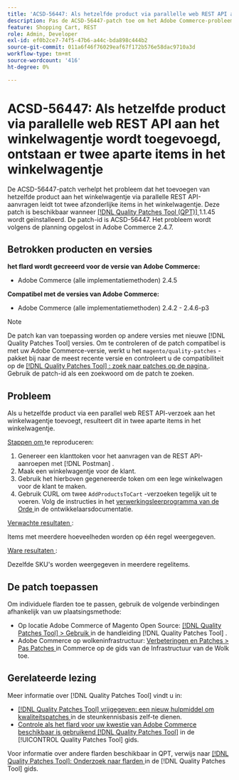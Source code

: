 ```yaml
---
title: 'ACSD-56447: Als hetzelfde product via parallelle web REST API aan het winkelwagentje wordt toegevoegd, ontstaan er twee aparte items in het winkelwagentje'
description: Pas de ACSD-56447-patch toe om het Adobe Commerce-probleem te verhelpen, waarbij het toevoegen van hetzelfde product aan de winkelwagentje via parallel REST API-aanvragen resulteert in twee aparte items in de winkelwagentje.
feature: Shopping Cart, REST
role: Admin, Developer
exl-id: ef0b2ce7-74f5-47b6-a44c-bda898c444b2
source-git-commit: 011a6f46f76029eaf67f172b576e58dac9710a3d
workflow-type: tm+mt
source-wordcount: '416'
ht-degree: 0%

---
```


# ACSD-56447: Als hetzelfde product via parallelle web REST API aan het winkelwagentje wordt toegevoegd, ontstaan er twee aparte items in het winkelwagentje

De ACSD-56447-patch verhelpt het probleem dat het toevoegen van hetzelfde product aan het winkelwagentje via parallelle REST API-aanvragen leidt tot twee afzonderlijke items in het winkelwagentje. Deze patch is beschikbaar wanneer [[!DNL Quality Patches Tool (QPT)] ](https://experienceleague.adobe.com/nl/docs/commerce-operations/tools/quality-patches-tool/quality-patches-tool-to-self-serve-quality-patches) 1.1.45 wordt geïnstalleerd. De patch-id is ACSD-56447. Het probleem wordt volgens de planning opgelost in Adobe Commerce 2.4.7.

## Betrokken producten en versies

**het flard wordt gecreeerd voor de versie van Adobe Commerce:**

* Adobe Commerce (alle implementatiemethoden) 2.4.5

**Compatibel met de versies van Adobe Commerce:**

* Adobe Commerce (alle implementatiemethoden) 2.4.2 - 2.4.6-p3

>[!NOTE]
>
>De patch kan van toepassing worden op andere versies met nieuwe [!DNL Quality Patches Tool] versies. Om te controleren of de patch compatibel is met uw Adobe Commerce-versie, werkt u het `magento/quality-patches` -pakket bij naar de meest recente versie en controleert u de compatibiliteit op de [[!DNL Quality Patches Tool] : zoek naar patches op de pagina ](https://experienceleague.adobe.com/tools/commerce-quality-patches/index.html?lang=nl-NL) . Gebruik de patch-id als een zoekwoord om de patch te zoeken.

## Probleem

Als u hetzelfde product via een parallel web REST API-verzoek aan het winkelwagentje toevoegt, resulteert dit in twee aparte items in het winkelwagentje.

<u> Stappen om </u> te reproduceren:

1. Genereer een klanttoken voor het aanvragen van de REST API-aanroepen met [!DNL Postman] .
1. Maak een winkelwagentje voor de klant.
1. Gebruik het hierboven gegenereerde token om een lege winkelwagen voor de klant te maken.
1. Gebruik CURL om twee `AddProductsToCart` -verzoeken tegelijk uit te voeren. Volg de instructies in het [ verwerkingsleerprogramma van de Orde ](https://developer.adobe.com/commerce/webapi/rest/tutorials/orders/) in de ontwikkelaarsdocumentatie.

<u> Verwachte resultaten </u>:

Items met meerdere hoeveelheden worden op één regel weergegeven.

<u> Ware resultaten </u>:

Dezelfde SKU&#39;s worden weergegeven in meerdere regelitems.

## De patch toepassen

Om individuele flarden toe te passen, gebruik de volgende verbindingen afhankelijk van uw plaatsingsmethode:

* Op locatie Adobe Commerce of Magento Open Source: [[!DNL Quality Patches Tool] > Gebruik ](/help/tools/quality-patches-tool/usage.md) in de handleiding [!DNL Quality Patches Tool] .
* Adobe Commerce op wolkeninfrastructuur: [ Verbeteringen en Patches > Pas Patches ](https://experienceleague.adobe.com/docs/commerce-cloud-service/user-guide/develop/upgrade/apply-patches.html?lang=nl-NL) in Commerce op de gids van de Infrastructuur van de Wolk toe.

## Gerelateerde lezing

Meer informatie over [!DNL Quality Patches Tool] vindt u in:

* [[!DNL Quality Patches Tool]  vrijgegeven: een nieuw hulpmiddel om kwaliteitspatches ](https://experienceleague.adobe.com/nl/docs/commerce-operations/tools/quality-patches-tool/quality-patches-tool-to-self-serve-quality-patches) in de steunkennisbasis zelf-te dienen.
* [ Controle als het flard voor uw kwestie van Adobe Commerce beschikbaar is gebruikend  [!DNL Quality Patches Tool]](/help/tools/quality-patches-tool/patches-available-in-qpt/check-patch-for-magento-issue-with-magento-quality-patches.md) in de [!UICONTROL Quality Patches Tool] gids.


Voor informatie over andere flarden beschikbaar in QPT, verwijs naar [[!DNL Quality Patches Tool]: Onderzoek naar flarden ](https://experienceleague.adobe.com/tools/commerce-quality-patches/index.html?lang=nl-NL) in de [!DNL Quality Patches Tool] gids.
